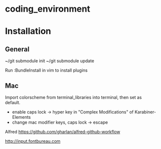 coding_environment
==================

# Installation

## General

~/git submodule init
~/git submodule update

Run :BundleInstall in vim to install plugins

## Mac

Import colorscheme from terminal_libraries into terminal, then set as default.

- enable caps lock -> hyper key in "Complex Modifications" of Karabiner-Elements
- change mac modifier keys, caps lock -> escape

Alfred
https://github.com/gharlan/alfred-github-workflow

http://input.fontbureau.com
